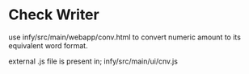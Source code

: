 # Check Writer
use infy/src/main/webapp/conv.html
to convert numeric amount to its equivalent word format.

external .js file is present in;
infy/src/main/ui/cnv.js
